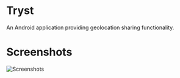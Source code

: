 # Tryst

An Android application providing geolocation sharing functionality.

# Screenshots

![Screenshots](https://raw.githubusercontent.com/antonkonyshev/tryst/master/media/Screenshots.png)
